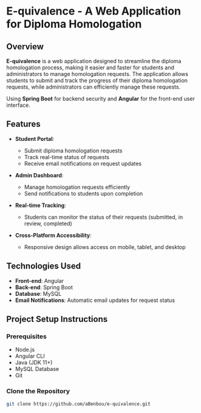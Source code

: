 # E-quivalence - A Web Application for Diploma Homologation

## Overview
**E-quivalence** is a web application designed to streamline the diploma homologation process, making it easier and faster for students and administrators to manage homologation requests. The application allows students to submit and track the progress of their diploma homologation requests, while administrators can efficiently manage these requests. 

Using **Spring Boot** for backend security and **Angular** for the front-end user interface.

## Features
- **Student Portal**: 
  - Submit diploma homologation requests
  - Track real-time status of requests
  - Receive email notifications on request updates

- **Admin Dashboard**:
  - Manage homologation requests efficiently
  - Send notifications to students upon completion

- **Real-time Tracking**:
  - Students can monitor the status of their requests (submitted, in review, completed)

- **Cross-Platform Accessibility**:
  - Responsive design allows access on mobile, tablet, and desktop

## Technologies Used
- **Front-end**: Angular
- **Back-end**: Spring Boot
- **Database**: MySQL
- **Email Notifications**: Automatic email updates for request status

## Project Setup Instructions

### Prerequisites
- Node.js
- Angular CLI
- Java (JDK 11+)
- MySQL Database
- Git

### Clone the Repository
```bash
git clone https://github.com/aBenbou/e-quivalence.git
